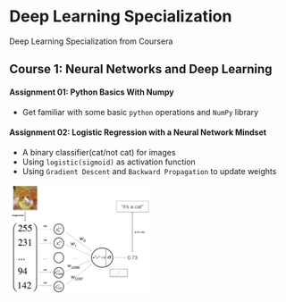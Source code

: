 # Deep Learning Specialization
Deep Learning Specialization from Coursera

## Course 1: Neural Networks and Deep Learning

#### Assignment 01: Python Basics With Numpy
* Get familiar with some basic `python` operations and `NumPy` library

#### Assignment 02: Logistic Regression with a Neural Network Mindset
* A binary classifier(cat/not cat) for images
* Using `logistic(sigmoid)` as activation function
* Using `Gradient Descent` and `Backward Propagation` to update weights

<div align="left">
<img src=./pics/LogReg_kiank.png width=50% />
</div>
